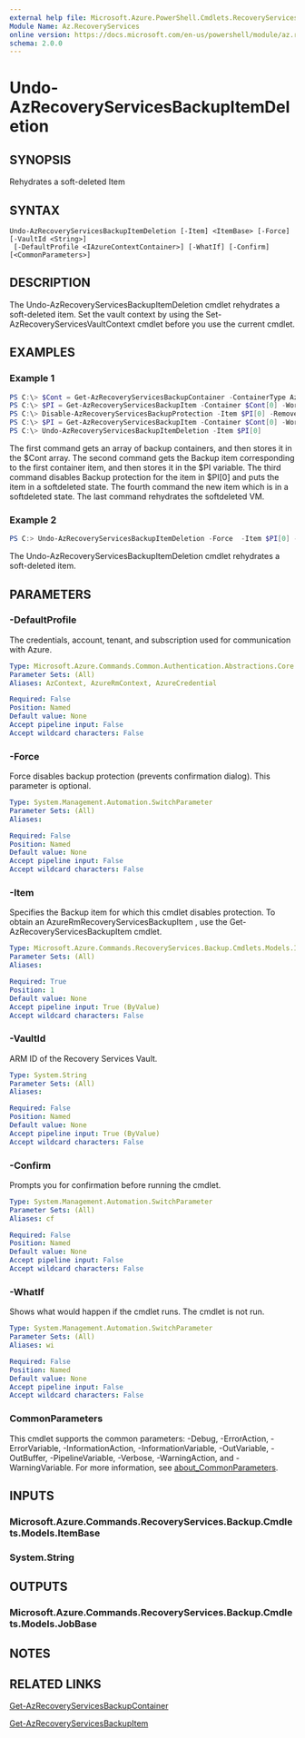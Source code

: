 ```yaml
---
external help file: Microsoft.Azure.PowerShell.Cmdlets.RecoveryServices.Backup.dll-Help.xml
Module Name: Az.RecoveryServices
online version: https://docs.microsoft.com/en-us/powershell/module/az.recoveryservices/undo-azrecoveryservicesbackupitemdeletion
schema: 2.0.0
---
```


# Undo-AzRecoveryServicesBackupItemDeletion

## SYNOPSIS
Rehydrates a soft-deleted Item

## SYNTAX

```
Undo-AzRecoveryServicesBackupItemDeletion [-Item] <ItemBase> [-Force] [-VaultId <String>]
 [-DefaultProfile <IAzureContextContainer>] [-WhatIf] [-Confirm] [<CommonParameters>]
```

## DESCRIPTION
The Undo-AzRecoveryServicesBackupItemDeletion cmdlet rehydrates a soft-deleted item.
Set the vault context by using the Set-AzRecoveryServicesVaultContext cmdlet before you use the current cmdlet.

## EXAMPLES

### Example 1
```powershell
PS C:\> $Cont = Get-AzRecoveryServicesBackupContainer -ContainerType AzureVM
PS C:\> $PI = Get-AzRecoveryServicesBackupItem -Container $Cont[0] -WorkloadType AzureVM 
PS C:\> Disable-AzRecoveryServicesBackupProtection -Item $PI[0] -RemoveRecoveryPoints
PS C:\> $PI = Get-AzRecoveryServicesBackupItem -Container $Cont[0] -WorkloadType AzureVM 
PS C:\> Undo-AzRecoveryServicesBackupItemDeletion -Item $PI[0]
```

The first command gets an array of backup containers, and then stores it in the $Cont array.
The second command gets the Backup item corresponding to the first container item, and then stores it in the $PI variable.
The third command disables Backup protection for the item in $PI\[0\] and puts the item in a softdeleted state.
The fourth command the new item which is in a softdeleted state.
The last command rehydrates the softdeleted VM.


### Example 2
```powershell <!-- Aladdin Generated Example --> 
PS C:> Undo-AzRecoveryServicesBackupItemDeletion -Force  -Item $PI[0] -VaultId $vault.ID
```

The Undo-AzRecoveryServicesBackupItemDeletion cmdlet rehydrates a soft-deleted item.

## PARAMETERS

### -DefaultProfile
The credentials, account, tenant, and subscription used for communication with Azure.

```yaml
Type: Microsoft.Azure.Commands.Common.Authentication.Abstractions.Core.IAzureContextContainer
Parameter Sets: (All)
Aliases: AzContext, AzureRmContext, AzureCredential

Required: False
Position: Named
Default value: None
Accept pipeline input: False
Accept wildcard characters: False
```

### -Force
Force disables backup protection (prevents confirmation dialog).
This parameter is optional.

```yaml
Type: System.Management.Automation.SwitchParameter
Parameter Sets: (All)
Aliases:

Required: False
Position: Named
Default value: None
Accept pipeline input: False
Accept wildcard characters: False
```

### -Item
Specifies the Backup item for which this cmdlet disables protection.
To obtain an AzureRmRecoveryServicesBackupItem , use the Get-AzRecoveryServicesBackupItem cmdlet.

```yaml
Type: Microsoft.Azure.Commands.RecoveryServices.Backup.Cmdlets.Models.ItemBase
Parameter Sets: (All)
Aliases:

Required: True
Position: 1
Default value: None
Accept pipeline input: True (ByValue)
Accept wildcard characters: False
```

### -VaultId
ARM ID of the Recovery Services Vault.

```yaml
Type: System.String
Parameter Sets: (All)
Aliases:

Required: False
Position: Named
Default value: None
Accept pipeline input: True (ByValue)
Accept wildcard characters: False
```

### -Confirm
Prompts you for confirmation before running the cmdlet.

```yaml
Type: System.Management.Automation.SwitchParameter
Parameter Sets: (All)
Aliases: cf

Required: False
Position: Named
Default value: None
Accept pipeline input: False
Accept wildcard characters: False
```

### -WhatIf
Shows what would happen if the cmdlet runs.
The cmdlet is not run.

```yaml
Type: System.Management.Automation.SwitchParameter
Parameter Sets: (All)
Aliases: wi

Required: False
Position: Named
Default value: None
Accept pipeline input: False
Accept wildcard characters: False
```

### CommonParameters
This cmdlet supports the common parameters: -Debug, -ErrorAction, -ErrorVariable, -InformationAction, -InformationVariable, -OutVariable, -OutBuffer, -PipelineVariable, -Verbose, -WarningAction, and -WarningVariable. For more information, see [about_CommonParameters](http://go.microsoft.com/fwlink/?LinkID=113216).

## INPUTS

### Microsoft.Azure.Commands.RecoveryServices.Backup.Cmdlets.Models.ItemBase

### System.String

## OUTPUTS

### Microsoft.Azure.Commands.RecoveryServices.Backup.Cmdlets.Models.JobBase

## NOTES

## RELATED LINKS

[Get-AzRecoveryServicesBackupContainer]()

[Get-AzRecoveryServicesBackupItem]()

